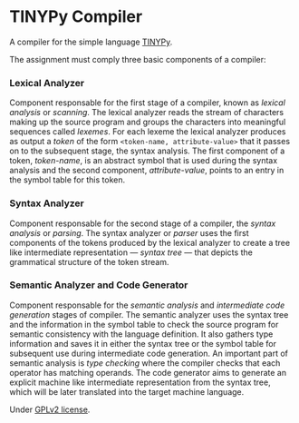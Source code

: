 # TINYPy Compiler

A compiler for the simple language [TINYPy](TINYPy.md).

The assignment must comply three basic components of a compiler:

### Lexical Analyzer

Component responsable for the first stage of a compiler,  known as *lexical analysis* or *scanning*. The lexical analyzer reads the stream of characters making up the source program and groups the characters into  meaningful sequences called *lexemes*. For each lexeme the lexical analyzer produces as output a *token* of the form `<token-name, attribute-value>` that it passes on to the subsequent stage, the syntax analysis. The first component of a token, *token-name*, is an abstract symbol that is used during the syntax analysis and the second component, *attribute-value*, points to an entry in the symbol table for this token.

### Syntax Analyzer

Component responsable for the second stage of a compiler, the *syntax analysis* or *parsing*. The syntax analyzer or *parser* uses the first components of the tokens produced by the lexical analyzer to create a tree like intermediate representation &mdash; *syntax tree* &mdash; that depicts the grammatical structure of the token stream.

### Semantic Analyzer and Code Generator
Component responsable for the *semantic analysis* and *intermediate code generation* stages of compiler. The semantic analyzer uses the syntax tree and the information in the symbol table to check the source program for semantic consistency with the language definition. It also gathers type information and saves it in either the syntax tree or the symbol table for subsequent use during intermediate code generation. An important part of semantic analysis is *type checking* where the compiler checks that each operator has matching operands. The code generator aims to generate an explicit machine like intermediate representation from the syntax tree, which will be later translated into the target machine language.


Under [GPLv2 license](../LICENSE).
